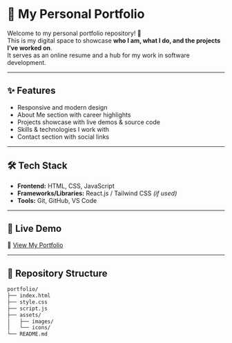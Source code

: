 # 🌟 My Personal Portfolio

Welcome to my personal portfolio repository! 🚀  
This is my digital space to showcase **who I am, what I do, and the projects I’ve worked on**.  
It serves as an online resume and a hub for my work in software development.  

---

## ✨ Features
- Responsive and modern design  
- About Me section with career highlights  
- Projects showcase with live demos & source code  
- Skills & technologies I work with  
- Contact section with social links  

---

## 🛠️ Tech Stack
- **Frontend:** HTML, CSS, JavaScript  
- **Frameworks/Libraries:** React.js / Tailwind CSS *(if used)*  
- **Tools:** Git, GitHub, VS Code  

---

## 🚀 Live Demo
🔗 [View My Portfolio](https://your-username.github.io/portfolio/)  

---

## 📂 Repository Structure
```bash
portfolio/
├── index.html
├── style.css
├── script.js
├── assets/
│   ├── images/
│   └── icons/
└── README.md
